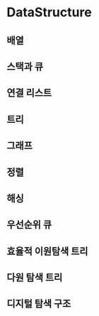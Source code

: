 # DataStructure

## 배열

## 스택과 큐

## 연결 리스트

## 트리

## 그래프

## 정렬

## 해싱

## 우선순위 큐

## 효율적 이원탐색 트리

## 다원 탐색 트리

## 디지털 탐색 구조

